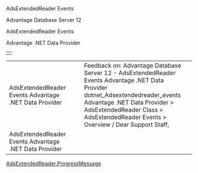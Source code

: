 AdsExtendedReader Events




Advantage Database Server 12  

AdsExtendedReader Events

Advantage .NET Data Provider

|  |
| --- |
|  |

|  |  |  |  |  |
| --- | --- | --- | --- | --- |
| AdsExtendedReader Events  Advantage .NET Data Provider |  |  | Feedback on: Advantage Database Server 12 - AdsExtendedReader Events Advantage .NET Data Provider dotnet\_Adsextendedreader\_events Advantage .NET Data Provider > AdsExtendedReader Class > AdsExtendedReader Events > Overview / Dear Support Staff, |  |
| AdsExtendedReader Events  Advantage .NET Data Provider |  |  |  |  |

[AdsExtendedReader.ProgressMessage](dotnet_adsextendedreader_progressmessage.htm)